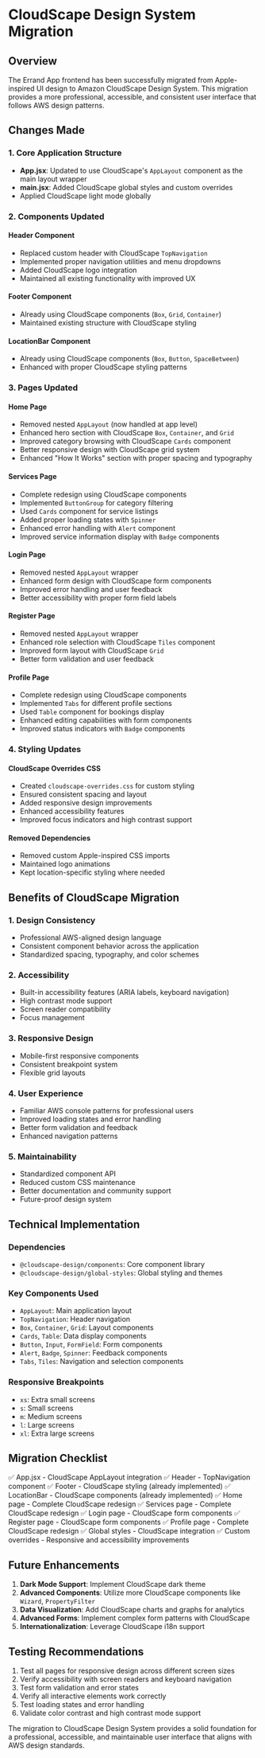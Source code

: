 # CloudScape Design System Migration

## Overview
The Errand App frontend has been successfully migrated from Apple-inspired UI design to Amazon CloudScape Design System. This migration provides a more professional, accessible, and consistent user interface that follows AWS design patterns.

## Changes Made

### 1. Core Application Structure
- **App.jsx**: Updated to use CloudScape's `AppLayout` component as the main layout wrapper
- **main.jsx**: Added CloudScape global styles and custom overrides
- Applied CloudScape light mode globally

### 2. Components Updated

#### Header Component
- Replaced custom header with CloudScape `TopNavigation`
- Implemented proper navigation utilities and menu dropdowns
- Added CloudScape logo integration
- Maintained all existing functionality with improved UX

#### Footer Component
- Already using CloudScape components (`Box`, `Grid`, `Container`)
- Maintained existing structure with CloudScape styling

#### LocationBar Component
- Already using CloudScape components (`Box`, `Button`, `SpaceBetween`)
- Enhanced with proper CloudScape styling patterns

### 3. Pages Updated

#### Home Page
- Removed nested `AppLayout` (now handled at app level)
- Enhanced hero section with CloudScape `Box`, `Container`, and `Grid`
- Improved category browsing with CloudScape `Cards` component
- Better responsive design with CloudScape grid system
- Enhanced "How It Works" section with proper spacing and typography

#### Services Page
- Complete redesign using CloudScape components
- Implemented `ButtonGroup` for category filtering
- Used `Cards` component for service listings
- Added proper loading states with `Spinner`
- Enhanced error handling with `Alert` component
- Improved service information display with `Badge` components

#### Login Page
- Removed nested `AppLayout` wrapper
- Enhanced form design with CloudScape form components
- Improved error handling and user feedback
- Better accessibility with proper form field labels

#### Register Page
- Removed nested `AppLayout` wrapper
- Enhanced role selection with CloudScape `Tiles` component
- Improved form layout with CloudScape `Grid`
- Better form validation and user feedback

#### Profile Page
- Complete redesign using CloudScape components
- Implemented `Tabs` for different profile sections
- Used `Table` component for bookings display
- Enhanced editing capabilities with form components
- Improved status indicators with `Badge` components

### 4. Styling Updates

#### CloudScape Overrides CSS
- Created `cloudscape-overrides.css` for custom styling
- Ensured consistent spacing and layout
- Added responsive design improvements
- Enhanced accessibility features
- Improved focus indicators and high contrast support

#### Removed Dependencies
- Removed custom Apple-inspired CSS imports
- Maintained logo animations
- Kept location-specific styling where needed

## Benefits of CloudScape Migration

### 1. Design Consistency
- Professional AWS-aligned design language
- Consistent component behavior across the application
- Standardized spacing, typography, and color schemes

### 2. Accessibility
- Built-in accessibility features (ARIA labels, keyboard navigation)
- High contrast mode support
- Screen reader compatibility
- Focus management

### 3. Responsive Design
- Mobile-first responsive components
- Consistent breakpoint system
- Flexible grid layouts

### 4. User Experience
- Familiar AWS console patterns for professional users
- Improved loading states and error handling
- Better form validation and feedback
- Enhanced navigation patterns

### 5. Maintainability
- Standardized component API
- Reduced custom CSS maintenance
- Better documentation and community support
- Future-proof design system

## Technical Implementation

### Dependencies
- `@cloudscape-design/components`: Core component library
- `@cloudscape-design/global-styles`: Global styling and themes

### Key Components Used
- `AppLayout`: Main application layout
- `TopNavigation`: Header navigation
- `Box`, `Container`, `Grid`: Layout components
- `Cards`, `Table`: Data display components
- `Button`, `Input`, `FormField`: Form components
- `Alert`, `Badge`, `Spinner`: Feedback components
- `Tabs`, `Tiles`: Navigation and selection components

### Responsive Breakpoints
- `xs`: Extra small screens
- `s`: Small screens
- `m`: Medium screens
- `l`: Large screens
- `xl`: Extra large screens

## Migration Checklist

✅ App.jsx - CloudScape AppLayout integration
✅ Header - TopNavigation component
✅ Footer - CloudScape styling (already implemented)
✅ LocationBar - CloudScape components (already implemented)
✅ Home page - Complete CloudScape redesign
✅ Services page - Complete CloudScape redesign
✅ Login page - CloudScape form components
✅ Register page - CloudScape form components
✅ Profile page - Complete CloudScape redesign
✅ Global styles - CloudScape integration
✅ Custom overrides - Responsive and accessibility improvements

## Future Enhancements

1. **Dark Mode Support**: Implement CloudScape dark theme
2. **Advanced Components**: Utilize more CloudScape components like `Wizard`, `PropertyFilter`
3. **Data Visualization**: Add CloudScape charts and graphs for analytics
4. **Advanced Forms**: Implement complex form patterns with CloudScape
5. **Internationalization**: Leverage CloudScape i18n support

## Testing Recommendations

1. Test all pages for responsive design across different screen sizes
2. Verify accessibility with screen readers and keyboard navigation
3. Test form validation and error states
4. Verify all interactive elements work correctly
5. Test loading states and error handling
6. Validate color contrast and high contrast mode support

The migration to CloudScape Design System provides a solid foundation for a professional, accessible, and maintainable user interface that aligns with AWS design standards.
